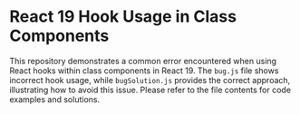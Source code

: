 # React 19 Hook Usage in Class Components

This repository demonstrates a common error encountered when using React hooks within class components in React 19.  The `bug.js` file shows incorrect hook usage, while `bugSolution.js` provides the correct approach, illustrating how to avoid this issue.  Please refer to the file contents for code examples and solutions.